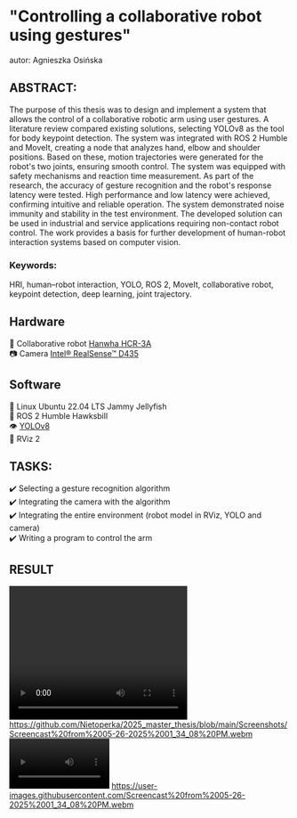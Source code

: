 # "Controlling a collaborative robot using gestures"
autor: Agnieszka Osińska

## ABSTRACT:
The purpose of this thesis was to design and implement a system that allows the control of a collaborative robotic arm using user gestures. A literature review compared existing solutions, selecting YOLOv8 as the tool for body keypoint detection. The system was integrated with ROS 2 Humble and MoveIt, creating a node that analyzes hand, elbow and shoulder positions. Based on these, motion trajectories were generated for the robot's two joints, ensuring smooth control. The system was equipped with safety mechanisms and reaction time measurement. As part of the research, the accuracy of gesture recognition and the robot's response latency were tested. High performance and low latency were achieved, confirming intuitive and reliable operation. The system demonstrated noise immunity and stability in the test environment. The developed solution can be used in industrial and service applications requiring non-contact robot control. The work provides a basis for further development of human-robot interaction systems based on computer vision.
### Keywords:
HRI, human–robot interaction, YOLO, ROS 2, MoveIt, collaborative robot, keypoint detection, deep learning, joint trajectory.

## Hardware
🦾 Collaborative robot [Hanwha HCR-3A](https://www.hycobot.com/hcr-3) <br />
📷 Camera [Intel® RealSense™ D435](https://www.intelrealsense.com/depth-camera-d435/)<br />

## Software
🐧 Linux Ubuntu 22.04 LTS Jammy Jellyfish<br />
🤖 ROS 2 Humble Hawksbill<br />
👁️ [YOLOv8](https://github.com/mgonzs13/yolo_ros/tree/main)<br />
📡 RViz 2

## TASKS:
✔️ Selecting a gesture recognition algorithm<br />
✔️ Integrating the camera with the algorithm<br />
✔️ Integrating the entire environment (robot model in RViz, YOLO and camera)<br />
✔️ Writing a program to control the arm<br />

## RESULT
<video src="Screenshots/video01.mp4" width="320" height="240" controls></video>
https://github.com/Nietoperka/2025_master_thesis/blob/main/Screenshots/Screencast%20from%2005-26-2025%2001_34_08%20PM.webm
<video src='(https://github.com/Nietoperka/2025_master_thesis/blob/main/Screenshots/Screencast%20from%2005-26-2025%2001_34_08%20PM.webm)' width=180/></video>
https://user-images.githubusercontent.com/Screencast%20from%2005-26-2025%2001_34_08%20PM.webm
